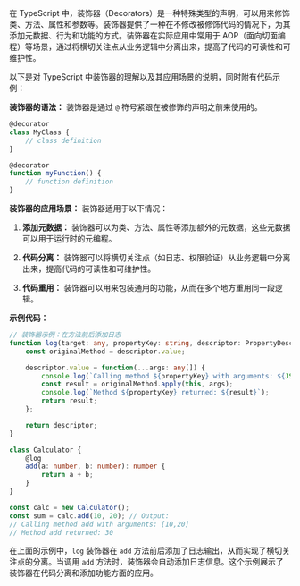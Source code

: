 在 TypeScript 中，装饰器（Decorators）是一种特殊类型的声明，可以用来修饰类、方法、属性和参数等。装饰器提供了一种在不修改被修饰代码的情况下，为其添加元数据、行为和功能的方式。装饰器在实际应用中常用于 AOP（面向切面编程）等场景，通过将横切关注点从业务逻辑中分离出来，提高了代码的可读性和可维护性。

以下是对 TypeScript 中装饰器的理解以及其应用场景的说明，同时附有代码示例：

**装饰器的语法：**
装饰器是通过 `@` 符号紧跟在被修饰的声明之前来使用的。

```typescript
@decorator
class MyClass {
    // class definition
}

@decorator
function myFunction() {
    // function definition
}
```

**装饰器的应用场景：**
装饰器适用于以下情况：

1. **添加元数据：** 装饰器可以为类、方法、属性等添加额外的元数据，这些元数据可以用于运行时的元编程。

2. **代码分离：** 装饰器可以将横切关注点（如日志、权限验证）从业务逻辑中分离出来，提高代码的可读性和可维护性。

3. **代码重用：** 装饰器可以用来包装通用的功能，从而在多个地方重用同一段逻辑。

**示例代码：**

```typescript
// 装饰器示例：在方法前后添加日志
function log(target: any, propertyKey: string, descriptor: PropertyDescriptor) {
    const originalMethod = descriptor.value;

    descriptor.value = function(...args: any[]) {
        console.log(`Calling method ${propertyKey} with arguments: ${JSON.stringify(args)}`);
        const result = originalMethod.apply(this, args);
        console.log(`Method ${propertyKey} returned: ${result}`);
        return result;
    };

    return descriptor;
}

class Calculator {
    @log
    add(a: number, b: number): number {
        return a + b;
    }
}

const calc = new Calculator();
const sum = calc.add(10, 20); // Output:
// Calling method add with arguments: [10,20]
// Method add returned: 30
```

在上面的示例中，`log` 装饰器在 `add` 方法前后添加了日志输出，从而实现了横切关注点的分离。当调用 `add` 方法时，装饰器会自动添加日志信息。这个示例展示了装饰器在代码分离和添加功能方面的应用。